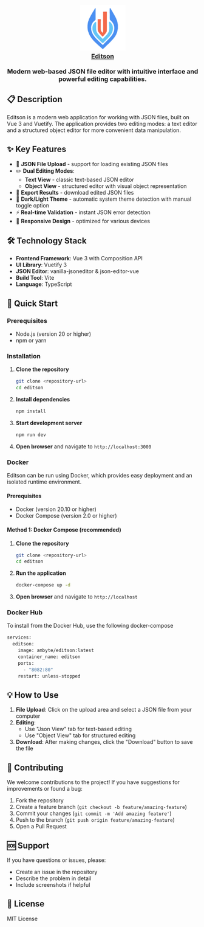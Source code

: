 <h3 align="center">
  <div>
        <a style="color:4b90f2" href="https://github.com/ambyte/editson">
            <img src="src/assets/logo.png" width="120" />
            <br>
            Editson
        </a>
    </div>
    <br>
    <b>Modern web-based JSON file editor</b> with intuitive interface and powerful editing capabilities.
</h2>

## 📋 Description

Editson is a modern web application for working with JSON files, built on Vue 3 and Vuetify. The application provides two editing modes: a text editor and a structured object editor for more convenient data manipulation.

## ✨ Key Features

- 📁 **JSON File Upload** - support for loading existing JSON files
- ✏️ **Dual Editing Modes**:
  - **Text View** - classic text-based JSON editor
  - **Object View** - structured editor with visual object representation
- 💾 **Export Results** - download edited JSON files
- 🌙 **Dark/Light Theme** - automatic system theme detection with manual toggle option
- ⚡ **Real-time Validation** - instant JSON error detection
- 📱 **Responsive Design** - optimized for various devices

## 🛠️ Technology Stack

- **Frontend Framework**: Vue 3 with Composition API
- **UI Library**: Vuetify 3
- **JSON Editor**: vanilla-jsoneditor & json-editor-vue
- **Build Tool**: Vite
- **Language**: TypeScript

## 🚀 Quick Start

### Prerequisites

- Node.js (version 20 or higher)
- npm or yarn

### Installation

1. **Clone the repository**

   ```bash
   git clone <repository-url>
   cd editson
   ```

2. **Install dependencies**

   ```bash
   npm install
   ```

3. **Start development server**

   ```bash
   npm run dev
   ```

4. **Open browser** and navigate to `http://localhost:3000`

### Docker

Editson can be run using Docker, which provides easy deployment and an isolated runtime environment.

#### Prerequisites

- Docker (version 20.10 or higher)
- Docker Compose (version 2.0 or higher)

#### Method 1: Docker Compose (recommended)

1. **Clone the repository**

   ```bash
   git clone <repository-url>
   cd editson
   ```

2. **Run the application**

   ```bash
   docker-compose up -d
   ```

3. **Open browser** and navigate to `http://localhost`

### Docker Hub

To install from the Docker Hub, use the following docker-compose

```bash
services:
  editson:
    image: ambyte/editson:latest
    container_name: editson
    ports:
      - "8082:80"
    restart: unless-stopped
```

## 💡 How to Use

1. **File Upload**: Click on the upload area and select a JSON file from your computer
2. **Editing**:
   - Use "Json View" tab for text-based editing
   - Use "Object View" tab for structured editing
3. **Download**: After making changes, click the "Download" button to save the file

## 🤝 Contributing

We welcome contributions to the project! If you have suggestions for improvements or found a bug:

1. Fork the repository
2. Create a feature branch (`git checkout -b feature/amazing-feature`)
3. Commit your changes (`git commit -m 'Add amazing feature'`)
4. Push to the branch (`git push origin feature/amazing-feature`)
5. Open a Pull Request

## 🆘 Support

If you have questions or issues, please:

- Create an issue in the repository
- Describe the problem in detail
- Include screenshots if helpful

## 📄 License

MIT License
